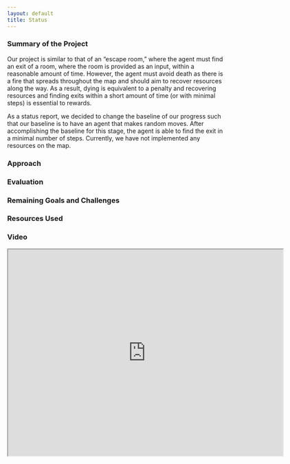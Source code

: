 ```yaml
---
layout: default
title: Status
---
```


### Summary of the Project
Our project is similar to that of an “escape room,” where the agent must find an exit of a room, where the room is provided as an input, within a reasonable amount of time. However, the agent must avoid death as there is a fire that spreads throughout the map and should aim to recover resources along the way. As a result, dying is equivalent to a penalty and recovering resources and finding exits within a short amount of time (or with minimal steps) is essential to rewards.  

As a status report, we decided to change the baseline of our progress such that our baseline is to have an agent that makes random moves. After accomplishing the baseline for this stage, the agent is able to find the exit in a minimal number of steps. Currently, we have not implemented any resources on the map.

### Approach

### Evaluation

### Remaining Goals and Challenges

### Resources Used

### Video


<iframe src="https://drive.google.com/file/d/1Hp_ZBlknbKXRT_ZASLXCVBGD5MEo6-jA/preview" width="640" height="480"></iframe>
